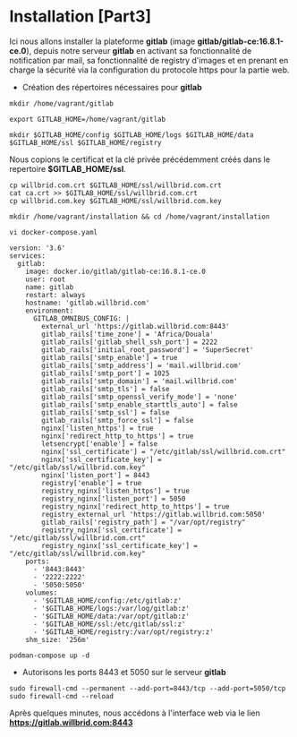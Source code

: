 # Installation [Part3]

Ici nous allons installer la plateforme **gitlab** (image **gitlab/gitlab-ce:16.8.1-ce.0**), depuis notre serveur **gitlab** en activant sa fonctionnalité de notification par mail, sa fonctionnalité de registry d'images et en prenant en charge la sécurité via la configuration du protocole https pour la partie web.

- Création des répertoires nécessaires pour **gitlab**

```
mkdir /home/vagrant/gitlab
```

```
export GITLAB_HOME=/home/vagrant/gitlab
```

```
mkdir $GITLAB_HOME/config $GITLAB_HOME/logs $GITLAB_HOME/data $GITLAB_HOME/ssl $GITLAB_HOME/registry
```

Nous copions le certificat et la clé privée précédemment créés dans le repertoire **$GITLAB_HOME/ssl**.

```
cp willbrid.com.crt $GITLAB_HOME/ssl/willbrid.com.crt
cat ca.crt >> $GITLAB_HOME/ssl/willbrid.com.crt
cp willbrid.com.key $GITLAB_HOME/ssl/willbrid.com.key
```

```
mkdir /home/vagrant/installation && cd /home/vagrant/installation
```

```
vi docker-compose.yaml
```

```
version: '3.6'
services:
  gitlab:
    image: docker.io/gitlab/gitlab-ce:16.8.1-ce.0
    user: root
    name: gitlab
    restart: always
    hostname: 'gitlab.willbrid.com'
    environment:
      GITLAB_OMNIBUS_CONFIG: |
        external_url 'https://gitlab.willbrid.com:8443'
        gitlab_rails['time_zone'] = 'Africa/Douala'
        gitlab_rails['gitlab_shell_ssh_port'] = 2222
        gitlab_rails['initial_root_password'] = 'SuperSecret'
        gitlab_rails['smtp_enable'] = true
        gitlab_rails['smtp_address'] = 'mail.willbrid.com'
        gitlab_rails['smtp_port'] = 1025
        gitlab_rails['smtp_domain'] = 'mail.willbrid.com'
        gitlab_rails['smtp_tls'] = false
        gitlab_rails['smtp_openssl_verify_mode'] = 'none'
        gitlab_rails['smtp_enable_starttls_auto'] = false
        gitlab_rails['smtp_ssl'] = false
        gitlab_rails['smtp_force_ssl'] = false
        nginx['listen_https'] = true
        nginx['redirect_http_to_https'] = true
        letsencrypt['enable'] = false
        nginx['ssl_certificate'] = "/etc/gitlab/ssl/willbrid.com.crt"
        nginx['ssl_certificate_key'] = "/etc/gitlab/ssl/willbrid.com.key"
        nginx['listen_port'] = 8443
        registry['enable'] = true
        registry_nginx['listen_https'] = true
        registry_nginx['listen_port'] = 5050
        registry_nginx['redirect_http_to_https'] = true
        registry_external_url 'https://gitlab.willbrid.com:5050'
        gitlab_rails['registry_path'] = "/var/opt/registry"
        registry_nginx['ssl_certificate'] = "/etc/gitlab/ssl/willbrid.com.crt"
        registry_nginx['ssl_certificate_key'] = "/etc/gitlab/ssl/willbrid.com.key"
    ports:
      - '8443:8443'
      - '2222:2222'
      - '5050:5050'
    volumes:
      - '$GITLAB_HOME/config:/etc/gitlab:z'
      - '$GITLAB_HOME/logs:/var/log/gitlab:z'
      - '$GITLAB_HOME/data:/var/opt/gitlab:z'
      - '$GITLAB_HOME/ssl:/etc/gitlab/ssl:z'
      - '$GITLAB_HOME/registry:/var/opt/registry:z'
    shm_size: '256m'
```

```
podman-compose up -d
```

- Autorisons les ports 8443 et 5050 sur le serveur **gitlab**

```
sudo firewall-cmd --permanent --add-port=8443/tcp --add-port=5050/tcp
sudo firewall-cmd --reload
```

Après quelques minutes, nous accédons à l'interface web via le lien **https://gitlab.willbrid.com:8443**